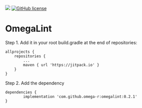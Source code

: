 [![](https://jitpack.io/v/Omega-R/OmegaLint.svg)](https://jitpack.io/#Omega-R/OmegaLint)
[![GitHub license](https://img.shields.io/github/license/mashape/apistatus.svg)](https://opensource.org/licenses/MIT)

# OmegaLint
Step 1. Add it in your root build.gradle at the end of repositories:

	allprojects {
		repositories {
			...
			maven { url 'https://jitpack.io' }
		}
	}
Step 2. Add the dependency

	dependencies {
	        implementation 'com.github.omega-r:omegalint:0.2.1'
	}
